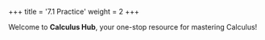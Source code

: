 +++
title = '7.1 Practice'
weight = 2
+++

Welcome to **Calculus Hub**, your one-stop resource for mastering Calculus!
